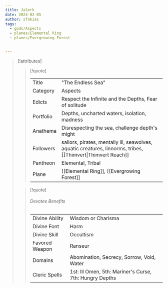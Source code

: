 ```yaml
---
title: Jalerk
date: 2024-02-05
author: sfakias
tags:
  - gods/Aspects
  - planes/Elemental Ring
  - planes/Evergrowing Forest


---
```

> [!attributes]
> 
> > [!quote]
> >
> > | | |
> > | --- | --- |
> > | Title | "The Endless Sea" |
> > | Category | Aspects |
> > | Edicts | Respect the Infinite and the Depths, Fear of solitude |
> > | Portfolio | Depths, uncharted waters, isolation, madness |
> > | Anathema | Disrespecting the sea, challenge depth's might |
> > | Followers | sailors, pirates, mentally ill, seawolves, aquatic creatures, linnorms, tribes, [[Thimvert\|Thimvert Reach]] |
> > | Pantheon | Elemental, Tribal |
> > | Plane | [[Elemental Ring]], [[Evergrowing Forest]] |
>
> > [!quote]
> > 
> > ###### Devotee Benefits
> > | | |
> > | --- | --- |
> > | Divine Ability | Wisdom or Charisma |
> > | Divine Font | Harm |
> > | Divine Skill | Occultism |
> > | Favored Weapon | Ranseur |
> > | Domains | Abomination, Secrecy, Sorrow, Void, Water |
> > | Cleric Spells | 1st: Ill Omen, 5th: Mariner's Curse, 7th: Hungry Depths |
